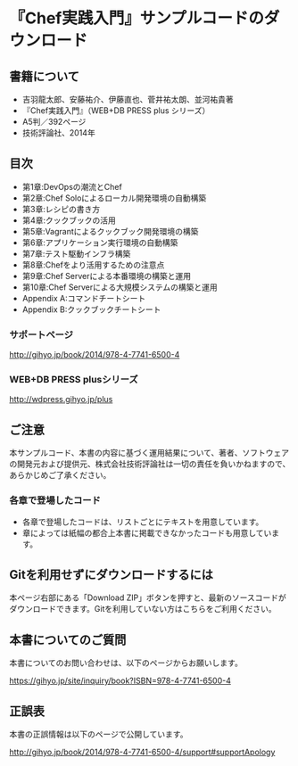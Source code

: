# 『Chef実践入門』サンプルコードのダウンロード

## 書籍について
- 吉羽龍太郎、安藤祐介、伊藤直也、菅井祐太朗、並河祐貴著
- 『Chef実践入門』（WEB+DB PRESS plus シリーズ）
- A5判／392ページ
- 技術評論社、2014年

## 目次
- 第1章:DevOpsの潮流とChef
- 第2章:Chef Soloによるローカル開発環境の自動構築
- 第3章:レシピの書き方
- 第4章:クックブックの活用
- 第5章:Vagrantによるクックブック開発環境の構築
- 第6章:アプリケーション実行環境の自動構築
- 第7章:テスト駆動インフラ構築
- 第8章:Chefをより活用するための注意点
- 第9章:Chef Serverによる本番環境の構築と運用
- 第10章:Chef Serverによる大規模システムの構築と運用
- Appendix A:コマンドチートシート
- Appendix B:クックブックチートシート

### サポートページ
http://gihyo.jp/book/2014/978-4-7741-6500-4

### WEB+DB PRESS plusシリーズ
http://wdpress.gihyo.jp/plus

## ご注意
本サンプルコード、本書の内容に基づく運用結果について、著者、ソフトウェアの開発元および提供元、株式会社技術評論社は一切の責任を負いかねますので、あらかじめご了承ください。

### 各章で登場したコード
- 各章で登場したコードは、リストごとにテキストを用意しています。
- 章によっては紙幅の都合上本書に掲載できなかったコードも用意しています。

## Gitを利用せずにダウンロードするには
本ページ右部にある「Download ZIP」ボタンを押すと、最新のソースコードがダウンロードできます。Gitを利用していない方はこちらをご利用ください。

## 本書についてのご質問
本書についてのお問い合わせは、以下のページからお願いします。

https://gihyo.jp/site/inquiry/book?ISBN=978-4-7741-6500-4

## 正誤表
本書の正誤情報は以下のページで公開しています。

http://gihyo.jp/book/2014/978-4-7741-6500-4/support#supportApology
